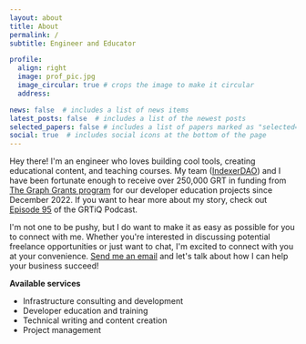 ```yaml
---
layout: about
title: About
permalink: /
subtitle: Engineer and Educator

profile:
  align: right
  image: prof_pic.jpg
  image_circular: true # crops the image to make it circular
  address:

news: false  # includes a list of news items
latest_posts: false  # includes a list of the newest posts
selected_papers: false # includes a list of papers marked as "selected={true}"
social: true  # includes social icons at the bottom of the page
---
```


Hey there! I'm an engineer who loves building cool tools, creating educational content, and teaching courses. My team ([IndexerDAO](https://www.indexerdao.com/)) and I have been fortunate enough to receive over 250,000 GRT in funding from [The Graph Grants program](https://thegraph.com/ecosystem/grants/) for our developer education projects since December 2022. If you want to hear more about my story, check out [Episode 95](https://www.grtiq.com/grtiq-podcast-95-alex-pakalniskis/) of the GRTiQ Podcast.

I'm not one to be pushy, but I do want to make it as easy as possible for you to connect with me. Whether you're interested in discussing potential freelance opportunities or just want to chat, I'm excited to connect with you at your convenience. [Send me an email](mailto:alexpakalniskis3@gmail.com) and let's talk about how I can help your business succeed!

**Available services**
* Infrastructure consulting and development
* Developer education and training 
* Technical writing and content creation
* Project management
